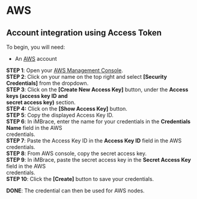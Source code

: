
# AWS

## Account integration using Access Token  

To begin, you will need:  

- An [AWS](https://aws.amazon.com) account

**STEP 1**: Open your [AWS Management Console](https://console.aws.amazon.com/console/home).  
**STEP 2**: Click on your name on the top right and select **[Security Credentials]** from the dropdown.  
**STEP 3**: Click on the **[Create New Access Key]** button, under the **Access keys (access key ID and  
secret access key)** section.  
**STEP 4:** Click on the **[Show Access Key]** button.  
**STEP 5**: Copy the displayed Access Key ID.  
**STEP 6**: In iMBrace, enter the name for your credentials in the **Credentials Name** field in the AWS  
credentials.  
**STEP 7**: Paste the Access Key ID in the **Access Key ID** field in the AWS credentials.  
**STEP 8**: From AWS console, copy the secret access key.  
**STEP 9**: In iMBrace, paste the secret access key in the **Secret Access Key** field in the AWS  
credentials.  
**STEP 10**: Click the **[Create]** button to save your credentials.  

**DONE**: The credential can then be used for AWS nodes.

